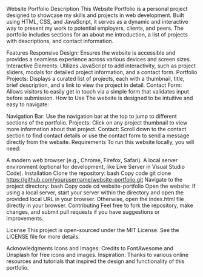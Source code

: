 Website Portfolio
Description
This Website Portfolio is a personal project designed to showcase my skills and projects in web development. Built using HTML, CSS, and JavaScript, it serves as a dynamic and interactive way to present my work to potential employers, clients, and peers. The portfolio includes sections for an about me introduction, a list of projects with descriptions, and contact information.

Features
Responsive Design: Ensures the website is accessible and provides a seamless experience across various devices and screen sizes.
Interactive Elements: Utilizes JavaScript to add interactivity, such as project sliders, modals for detailed project information, and a contact form.
Portfolio Projects: Displays a curated list of projects, each with a thumbnail, title, brief description, and a link to view the project in detail.
Contact Form: Allows visitors to easily get in touch via a simple form that validates input before submission.
How to Use
The website is designed to be intuitive and easy to navigate:

Navigation Bar: Use the navigation bar at the top to jump to different sections of the portfolio.
Projects: Click on any project thumbnail to view more information about that project.
Contact: Scroll down to the contact section to find contact details or use the contact form to send a message directly from the website.
Requirements
To run this website locally, you will need:

A modern web browser (e.g., Chrome, Firefox, Safari).
A local server environment (optional for development, like Live Server in Visual Studio Code).
Installation
Clone the repository:
bash
Copy code
git clone https://github.com/yourusername/website-portfolio.git
Navigate to the project directory:
bash
Copy code
cd website-portfolio
Open the website:
If using a local server, start your server within the directory and open the provided local URL in your browser.
Otherwise, open the index.html file directly in your browser.
Contributing
Feel free to fork the repository, make changes, and submit pull requests if you have suggestions or improvements.

License
This project is open-sourced under the MIT License. See the LICENSE file for more details.

Acknowledgments
Icons and Images: Credits to FontAwesome and Unsplash for free icons and images.
Inspiration: Thanks to various online resources and tutorials that inspired the design and functionality of this portfolio.
